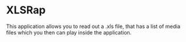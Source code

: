 # XLSRap
This application allows you to read out a .xls file, that has a list of media files which you then can play inside the application.
